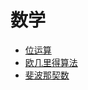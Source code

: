 # 数学

- [位运算](src/algorithms/math/bit)
- [欧几里得算法](src/algorithms/math/euclidean-algorithm)
- [斐波那契数](src/algorithms/math/fibonacci-number)
